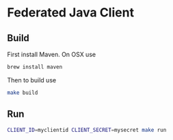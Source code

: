 Federated Java Client
========

## Build

First install Maven. On OSX use

```bash
brew install maven
```

Then to build use 

```bash
make build
```

## Run 

```bash
CLIENT_ID=myclientid CLIENT_SECRET=mysecret make run
```
